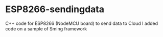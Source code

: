 # ESP8266-sendingdata
C++ code for ESP8266 (NodeMCU board) to send data to Cloud
I added code on a sample of Sming framework

